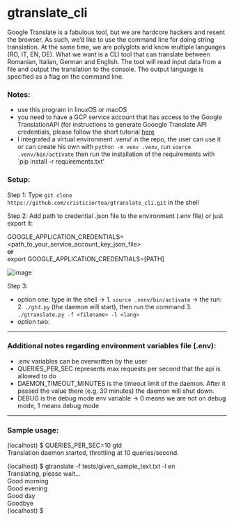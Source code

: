 # gtranslate_cli
Google Translate is a fabulous tool, but we are hardcore hackers and resent the browser. As such, we’d like to use the command line for doing string translation. At the same time, we are polyglots and know multiple languages (RO, IT, EN, DE). What we want is a CLI tool that can translate between Romanian, Italian, German and English. The tool will read input data from a file and output the translation to the console. The output language is specified as a flag on the command line.

### Notes:
- use this program in linuxOS or macOS
- you need to have a GCP service account that has access to the Google TranslationAPI
(for instructions to generate Gooogle Translate API credentials, please follow the short tutorial [here](https://codelabs.developers.google.com/codelabs/cloud-translation-python3#0)
- I integrated a virtual environment .venv/ in the repo, the user can use it or can create his own with `python -m venv .venv`, run `source .venv/bin/activate` then run the installation of the requirements with `pip install -r requirements.txt'

### Setup:
Step 1:
Type
`git clone https://github.com/cristiciortea/gtranslate_cli.git`
in the shell  

Step 2:
Add path to credential .json file to the environment (.env file) or just export it:

GOOGLE_APPLICATION_CREDENTIALS=<path_to_your_service_account_key_json_file>  
**or**  
export GOOGLE_APPLICATION_CREDENTIALS=[PATH]

![image](https://user-images.githubusercontent.com/74206863/171264753-ef0a8dbb-de37-43ed-a39e-7638ae38859d.png)  

Step 3:
- option one: type in the shell -> 1. `source .venv/bin/activate` -> the run: 2. `./gtd.py` (the daemon will start), then run the command 3. `./gtranslate.py -f <filename> -l <lang> `
- option two: 
---
### Additional notes regarding environment variables file (.env):
- .env variables can be overwritten by the user
- QUERIES_PER_SEC represents max requests per second that the api is allowed to do
- DAEMON_TIMEOUT_MINUTES is the timeout limit of the daemon. After it passed the value there (e.g. 30 minutes) the daemon will shut down.
- DEBUG is the debug mode env variable -> 0 means we are not on debug mode, 1 means debug mode
---
### Sample usage:  
(localhost) $ QUERIES_PER_SEC=10 gtd  
Translation daemon started, throttling at 10 queries/second.  

(localhost) $ gtranslate -f tests/given_sample_text.txt -l en  
Translating, please wait…  
Good morning  
Good evening  
Good day  
Goodbye  
(localhost) $  
